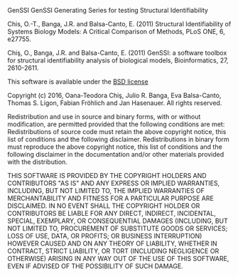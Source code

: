  GenSSI
GenSSI Generating Series for testing Structural Identifiability

Chis, O.-T., Banga, J.R. and Balsa-Canto, E. (2011) Structural Identifiability of Systems Biology Models: A Critical Comparison of Methods, PLoS ONE, 6, e27755.

Chiş, O., Banga, J.R. and Balsa-Canto, E. (2011) GenSSI: a software toolbox for structural identifiability analysis of biological models, Bioinformatics, 27, 2610-2611.

This software is available under the <a href="http://www.opensource.org/licenses/bsd-license.php" target="_blank">BSD license</a>
 
 Copyright (c) 2016, Oana-Teodora Chiş, Julio R. Banga, Eva Balsa-Canto, Thomas S. Ligon, Fabian Fröhlich and Jan Hasenauer.
 All rights reserved.
 
 Redistribution and use in source and binary forms, with or without modification, are permitted provided that the following conditions are met:
 Redistributions of source code must retain the above copyright notice, this list of conditions and the following disclaimer.
 Redistributions in binary form must reproduce the above copyright notice, this list of conditions and the following disclaimer in the documentation and/or other materials provided with the distribution.
 
 THIS SOFTWARE IS PROVIDED BY THE COPYRIGHT HOLDERS AND CONTRIBUTORS "AS IS" AND ANY EXPRESS OR IMPLIED WARRANTIES, INCLUDING, BUT NOT LIMITED TO,
 THE IMPLIED WARRANTIES OF MERCHANTABILITY AND FITNESS FOR A PARTICULAR PURPOSE ARE DISCLAIMED. IN NO EVENT SHALL THE COPYRIGHT HOLDER OR
 CONTRIBUTORS BE LIABLE FOR ANY DIRECT, INDIRECT, INCIDENTAL, SPECIAL, EXEMPLARY, OR CONSEQUENTIAL DAMAGES (INCLUDING, BUT NOT LIMITED TO,
 PROCUREMENT OF SUBSTITUTE GOODS OR SERVICES; LOSS OF USE, DATA, OR PROFITS; OR BUSINESS INTERRUPTION) HOWEVER CAUSED AND ON ANY THEORY OF
 LIABILITY, WHETHER IN CONTRACT, STRICT LIABILITY, OR TORT (INCLUDING NEGLIGENCE OR OTHERWISE) ARISING IN ANY WAY OUT OF THE USE OF THIS
 SOFTWARE, EVEN IF ADVISED OF THE POSSIBILITY OF SUCH DAMAGE.
